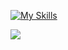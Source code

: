 [![My Skills](https://skillicons.dev/icons?i=go,html,css,cloudflare,docker,ae,pr,ai,vscode,github,figma)](https://skillicons.dev)

![](https://hit.yhype.me/github/profile?user_id=22899586)
